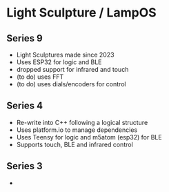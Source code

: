# Light Sculpture / LampOS

## Series 9

* Light Sculptures made since 2023
* Uses ESP32 for logic and BLE
* dropped support for infrared and touch
* (to do) uses FFT
* (to do) uses dials/encoders for control

## Series 4

* Re-write into C++ following a logical structure
* Uses platform.io to manage dependencies
* Uses Teensy for logic and m5atom (esp32) for BLE
* Supports touch, BLE and infrared control

## Series 3

* 
